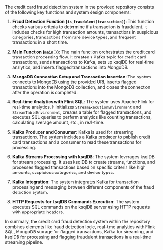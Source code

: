The credit card fraud detection system in the provided repository consists of the following key functions and system design components:

1. **Fraud Detection Function (`is_fraudulent(transaction)`)**: This function checks various criteria to determine if a transaction is fraudulent. It includes checks for high transaction amounts, transactions in suspicious categories, transactions from rare device types, and frequent transactions in a short time.

2. **Main Function (`main()`)**: The main function orchestrates the credit card transaction processing flow. It creates a Kafka topic for credit card transactions, sends transactions to Kafka, sets up ksqlDB for real-time analytics, and inserts flagged transactions into MongoDB.

3. **MongoDB Connection Setup and Transaction Insertion**: The system connects to MongoDB using the provided URI, inserts flagged transactions into the MongoDB collection, and closes the connection after the operation is completed.

4. **Real-time Analytics with Flink SQL**: The system uses Apache Flink for real-time analytics. It initializes `StreamExecutionEnvironment` and `StreamTableEnvironment`, creates a table for flagged transactions, and executes SQL queries to perform analytics like counting transactions, calculating average amount, etc., in real-time.

5. **Kafka Producer and Consumer**: Kafka is used for streaming transactions. The system includes a Kafka producer to publish credit card transactions and a consumer to read these transactions for processing.

6. **Kafka Streams Processing with ksqlDB**: The system leverages ksqlDB for stream processing. It uses ksqlDB to create streams, functions, and processes flagged transactions based on specific criteria like high amounts, suspicious categories, and device types.

7. **Kafka Integration**: The system integrates Kafka for transaction processing and messaging between different components of the fraud detection system.

8. **HTTP Requests for ksqlDB Commands Execution**: The system executes SQL commands on the ksqlDB server using HTTP requests with appropriate headers.

In summary, the credit card fraud detection system within the repository combines elements like fraud detection logic, real-time analytics with Flink SQL, MongoDB storage for flagged transactions, Kafka for streaming, and ksqlDB for processing and flagging fraudulent transactions in a real-time streaming pipeline.
